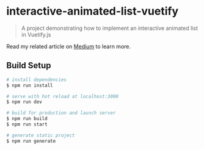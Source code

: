 # interactive-animated-list-vuetify

> A project demonstrating how to implement an interactive animated list in Vuetify.js

Read my related article on [Medium](https://medium.com/untitled-factory/interactive-ordered-animated-list-in-vue-js-with-vuetify-js-and-nuxt-js-ccf71548f8bf) to learn more.

## Build Setup

``` bash
# install dependencies
$ npm run install

# serve with hot reload at localhost:3000
$ npm run dev

# build for production and launch server
$ npm run build
$ npm run start

# generate static project
$ npm run generate
```
